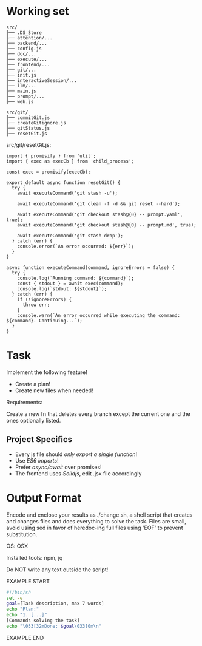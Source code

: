 # Working set

```
src/
├── .DS_Store
├── attention/...
├── backend/...
├── config.js
├── doc/...
├── execute/...
├── frontend/...
├── git/...
├── init.js
├── interactiveSession/...
├── llm/...
├── main.js
├── prompt/...
├── web.js

```
```
src/git/
├── commitGit.js
├── createGitignore.js
├── gitStatus.js
├── resetGit.js

```
src/git/resetGit.js:
```
import { promisify } from 'util';
import { exec as execCb } from 'child_process';

const exec = promisify(execCb);

export default async function resetGit() {
  try {
    await executeCommand('git stash -u');

    await executeCommand('git clean -f -d && git reset --hard');

    await executeCommand('git checkout stash@{0} -- prompt.yaml', true);
    await executeCommand('git checkout stash@{0} -- prompt.md', true);

    await executeCommand('git stash drop');
  } catch (err) {
    console.error(`An error occurred: ${err}`);
  }
}

async function executeCommand(command, ignoreErrors = false) {
  try {
    console.log(`Running command: ${command}`);
    const { stdout } = await exec(command);
    console.log(`stdout: ${stdout}`);
  } catch (err) {
    if (!ignoreErrors) {
      throw err;
    }
    console.warn(`An error occurred while executing the command: ${command}. Continuing...`);
  }
}

```


# Task

Implement the following feature!

- Create a plan!
- Create new files when needed!

Requirements:

Create a new fn that deletes every branch
except the current one and the ones optionally listed.



## Project Specifics

- Every js file should *only export a single function*!
- Use *ES6 imports*!
- Prefer *async/await* over promises!
- The frontend uses *Solidjs*, edit .jsx file accordingly


# Output Format

Encode and enclose your results as ./change.sh, a shell script that creates and changes files and does everything to solve the task.
Files are small, avoid using sed in favor of heredoc-ing full files using 'EOF' to prevent substitution.

OS: OSX

Installed tools: npm, jq


Do NOT write any text outside the script!

EXAMPLE START

```sh
#!/bin/sh
set -e
goal=[Task description, max 7 words]
echo "Plan:"
echo "1. [...]"
[Commands solving the task]
echo "\033[32mDone: $goal\033[0m\n"
```

EXAMPLE END


